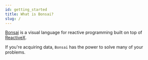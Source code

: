 ```yaml
---
id: getting_started
title: What is Bonsai?
slug: /
---
```


[Bonsai](https://bonsai-rx.github.io/) is a visual language for reactive programming built on top of [ReactiveX](http://reactivex.io/).

If you're acquiring data, `Bonsai` has the power to solve many of your problems.